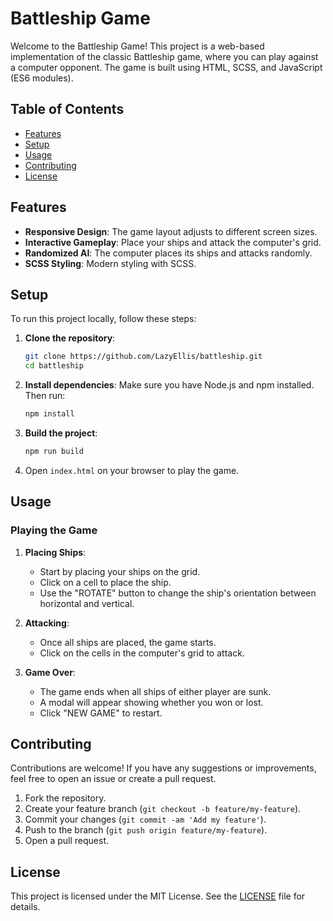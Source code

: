 # Battleship Game

Welcome to the Battleship Game! This project is a web-based implementation of the classic Battleship game, where you can play against a computer opponent. The game is built using HTML, SCSS, and JavaScript (ES6 modules).

## Table of Contents

- [Features](#features)
- [Setup](#setup)
- [Usage](#usage)
- [Contributing](#contributing)
- [License](#license)

## Features

- **Responsive Design**: The game layout adjusts to different screen sizes.
- **Interactive Gameplay**: Place your ships and attack the computer's grid.
- **Randomized AI**: The computer places its ships and attacks randomly.
- **SCSS Styling**: Modern styling with SCSS.

## Setup

To run this project locally, follow these steps:

1. **Clone the repository**:

   ```bash
   git clone https://github.com/LazyEllis/battleship.git
   cd battleship
   ```

2. **Install dependencies**:
   Make sure you have Node.js and npm installed. Then run:

   ```bash
   npm install
   ```

3. **Build the project**:

   ```bash
   npm run build
   ```

4. Open `index.html` on your browser to play the game.

## Usage

### Playing the Game

1. **Placing Ships**:

   - Start by placing your ships on the grid.
   - Click on a cell to place the ship.
   - Use the "ROTATE" button to change the ship's orientation between horizontal and vertical.

2. **Attacking**:

   - Once all ships are placed, the game starts.
   - Click on the cells in the computer's grid to attack.

3. **Game Over**:
   - The game ends when all ships of either player are sunk.
   - A modal will appear showing whether you won or lost.
   - Click "NEW GAME" to restart.

## Contributing

Contributions are welcome! If you have any suggestions or improvements, feel free to open an issue or create a pull request.

1. Fork the repository.
2. Create your feature branch (`git checkout -b feature/my-feature`).
3. Commit your changes (`git commit -am 'Add my feature'`).
4. Push to the branch (`git push origin feature/my-feature`).
5. Open a pull request.

## License

This project is licensed under the MIT License. See the [LICENSE](LICENSE) file for details.
